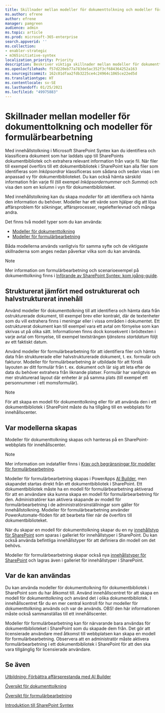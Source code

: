 ```yaml
---
title: Skillnader mellan modeller för dokumenttolkning och modeller för formulärbearbetning
ms.author: efrene
author: efrene
manager: pamgreen
audience: admin
ms.topic: article
ms.prod: microsoft-365-enterprise
search.appverid: ''
ms.collection:
- enabler-strategic
- m365initiative-syntex
localization_priority: Priority
description: Beskriver viktiga skillnader mellan modeller för dokumenttolkning och modeller för formulärbearbetning
ms.openlocfilehash: f57d220eb77a783de5ac352f3cf684364252a163
ms.sourcegitcommit: 162c01dfaa2fdb3225ce4c24964c1065ce22ed5d
ms.translationtype: HT
ms.contentlocale: sv-SE
ms.lasthandoff: 01/25/2021
ms.locfileid: "49975883"
---
```

# <a name="difference-between-document-understanding-and-form-processing-models"></a>Skillnader mellan modeller för dokumenttolkning och modeller för formulärbearbetning 


Med innehållstolkning i Microsoft SharePoint Syntex kan du identifiera och klassificera dokument som har laddats upp till SharePoints dokumentbibliotek och extrahera relevant information från varje fil.  När filer till exempel överförs till ett dokumentbibliotek i SharePoint kan alla filer som identifieras som *Inköpsordrar* klassificeras som sådana och sedan visas i en anpassad vy för dokumentbiblioteket. Du kan också hämta särskild information från varje fil (till exempel *Inköpsordernummer* och *Summa*) och visa den som en kolumn i vyn för dokumentbiblioteket. 

Med innehållstolkning kan du skapa *modeller* för att identifiera och hämta den information du behöver. Modeller har ett värde som hjälper dig att lösa affärsproblem för sökningar, affärsprocesser, regelefterlevnad och många andra.

Det finns två modell typer som du kan använda:

- [Modeller för dokumenttolkning](document-understanding-overview.md)
- [Modeller för formulärbearbetning](form-processing-overview.md)

Båda modellerna används vanligtvis för samma syfte och de viktigaste skillnaderna som anges nedan påverkar vilka som du kan använda.

> [!NOTE]
> Mer information om formulärbearbetning och scenarioexempel på dokumenttolkning finns i [Införande av SharePoint Syntex: kom igång-guide](https://docs.microsoft.com/microsoft-365/contentunderstanding/adoption-getstarted#form-processing-scenario-example).


## <a name="structured-versus-unstructured-and-semi-structured-content"></a>Strukturerat jämfört med ostrukturerat och halvstrukturerat innehåll

Använd modeller för dokumenttolkning till att identifiera och hämta data från ostrukturerade dokument, till exempel brev eller kontrakt, där de textenheter som du vill extrahera finns i meningar eller i vissa områden i dokumentet. Ett ostrukturerat dokument kan till exempel vara ett avtal om förnyelse som kan skrivas ut på olika sätt. Informationen finns dock konsekvent i brödtexten i varje avtal om förnyelse, till exempel textsträngen *tjänstens startdatum* följt av ett faktiskt datum.

Använd modeller för formulärbearbetning för att identifiera filer och hämta data från strukturerade eller halvstrukturerade dokument, t. ex. formulär och fakturor. Modeller för formulärbearbetning är utbildade för att förstå layouten av ditt formulär från t. ex. dokument och lär sig att leta efter de data du behöver extrahera från liknande platser. Formulär har vanligtvis en mer strukturerad layout där enheter är på samma plats (till exempel ett personnummer i ett momsformulär).

> [!NOTE]
> För att skapa en modell för dokumenttolkning eller för att använda den i ett dokumentbibliotek i SharePoint måste du ha tillgång till en webbplats för innehållscenter. 


## <a name="where-models-are-created"></a>Var modellerna skapas

Modeller för dokumenttolkning skapas och hanteras på en SharePoint-webbplats för innehållscenter. 

> [!NOTE]
> Mer information om indatafiler finns i [Krav och begränsningar för modeller för formulärbearbetning](https://docs.microsoft.com/ai-builder/form-processing-model-requirements). 

Modeller för formulärbearbetning skapas i PowerApps [AI Builder](https://docs.microsoft.com/ai-builder/overview), men skapandet startas direkt från ett dokumentbibliotek i SharePoint. Ett dokumentbibliotek måste ha en modell för formulärbearbetning aktiverad för att en användare ska kunna skapa en modell för formulärbearbetning för den. Administratörer kan aktivera skapande av modell för formulärbearbetning i de administratörsinställningar som gäller för innehållstolkning. Modeller för formulärbearbetning använder PowerAutomate-flöden för att bearbeta filer när de överförs till dokumentbiblioteket.

När du skapar en modell för dokumenttolkning skapar du en ny [innehållstyp för SharePoint](https://support.microsoft.com/office/use-content-types-to-manage-content-consistently-on-a-site-48512bcb-6527-480b-b096-c03b7ec1d978) som sparas i galleriet för innehållstyper i SharePoint. Du kan också använda befintliga innehållstyper för att definiera din modell om det behövs.

Modeller för formulärbearbetning skapar också nya [innehållstyper för SharePoint](https://support.microsoft.com/office/use-content-types-to-manage-content-consistently-on-a-site-48512bcb-6527-480b-b096-c03b7ec1d978) och lagras även i galleriet för innehållstyper i SharePoint.

## <a name="where-they-can-be-applied"></a>Var de kan användas

Du kan använda modeller för dokumenttolkning för dokumentbibliotek i SharePoint som du har åtkomst till. Använd innehållscentret för att skapa en modell för dokumenttolkning och använd det i olika dokumentbibliotek. I innehållscentret får du en mer central kontroll för hur modeller för dokumenttolkning används och var de används. OBS! den här informationen måste också sammanställas till ett innehållscenter.

Modeller för formulärbearbetning kan för närvarande bara användas för dokumentbiblioteket i SharePoint som du skapade dem från. Det gör att licensierade användare med åtkomst till webbplatsen kan skapa en modell för formulärbearbetning. Observera att en administratör måste aktivera formulärbearbetning i ett dokumentbibliotek i SharePoint för att den ska vara tillgänglig för licensierade användare.

 ## <a name="see-also"></a>Se även
[Utbildning: Förbättra affärsprestanda med AI Builder](https://docs.microsoft.com/learn/paths/improve-business-performance-ai-builder/?source=learn)



[Översikt för dokumenttolkning](document-understanding-overview.md)

[Översikt för formulärbearbetning](form-processing-overview.md)

[Introduktion till SharePoint Syntex](index.md)
